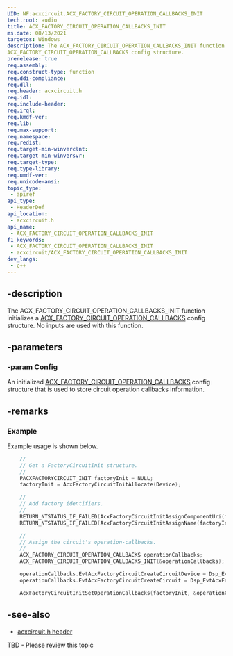 ```yaml
---
UID: NF:acxcircuit.ACX_FACTORY_CIRCUIT_OPERATION_CALLBACKS_INIT
tech.root: audio
title: ACX_FACTORY_CIRCUIT_OPERATION_CALLBACKS_INIT
ms.date: 08/13/2021
targetos: Windows
description: The ACX_FACTORY_CIRCUIT_OPERATION_CALLBACKS_INIT function initializes a 
ACX_FACTORY_CIRCUIT_OPERATION_CALLBACKS config structure. 
prerelease: true
req.assembly: 
req.construct-type: function
req.ddi-compliance: 
req.dll: 
req.header: acxcircuit.h
req.idl: 
req.include-header: 
req.irql: 
req.kmdf-ver: 
req.lib: 
req.max-support: 
req.namespace: 
req.redist: 
req.target-min-winverclnt: 
req.target-min-winversvr: 
req.target-type: 
req.type-library: 
req.umdf-ver: 
req.unicode-ansi: 
topic_type:
 - apiref
api_type:
 - HeaderDef
api_location:
 - acxcircuit.h
api_name:
 - ACX_FACTORY_CIRCUIT_OPERATION_CALLBACKS_INIT
f1_keywords:
 - ACX_FACTORY_CIRCUIT_OPERATION_CALLBACKS_INIT
 - acxcircuit/ACX_FACTORY_CIRCUIT_OPERATION_CALLBACKS_INIT
dev_langs:
 - c++
---
```


## -description

The ACX_FACTORY_CIRCUIT_OPERATION_CALLBACKS_INIT function initializes a 
[ACX_FACTORY_CIRCUIT_OPERATION_CALLBACKS](ns-acxcircuit-acx_factory_circuit_operation_callbacks.md) config structure. No inputs are used with this function.

## -parameters

### -param Config

An initialized [ACX_FACTORY_CIRCUIT_OPERATION_CALLBACKS](ns-acxcircuit-acx_factory_circuit_operation_callbacks.md) config structure that is used to store circuit operation callbacks information.

## -remarks

### Example

Example usage is shown below.

```cpp
    //
    // Get a FactoryCircuitInit structure.
    //
    PACXFACTORYCIRCUIT_INIT factoryInit = NULL;
    factoryInit = AcxFactoryCircuitInitAllocate(Device);

    //
    // Add factory identifiers.
    //
    RETURN_NTSTATUS_IF_FAILED(AcxFactoryCircuitInitAssignComponentUri(factoryInit, &dspFactoryUri));
    RETURN_NTSTATUS_IF_FAILED(AcxFactoryCircuitInitAssignName(factoryInit, &dspFactoryName));

    //
    // Assign the circuit's operation-callbacks.
    //
    ACX_FACTORY_CIRCUIT_OPERATION_CALLBACKS operationCallbacks;
    ACX_FACTORY_CIRCUIT_OPERATION_CALLBACKS_INIT(&operationCallbacks);

    operationCallbacks.EvtAcxFactoryCircuitCreateCircuitDevice = Dsp_EvtAcxFactoryCircuitCreateCircuitDevice;
    operationCallbacks.EvtAcxFactoryCircuitCreateCircuit = Dsp_EvtAcxFactoryCircuitCreateCircuit;

    AcxFactoryCircuitInitSetOperationCallbacks(factoryInit, &operationCallbacks);
```

## -see-also

- [acxcircuit.h header](index.md)

TBD - Please review this topic